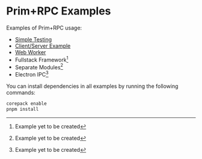 # Prim+RPC Examples

Examples of Prim+RPC usage:

- [Simple Testing](./examples/01-simple-test/)
- [Client/Server Example](./examples/02-client-server/)
- [Web Worker](./examples/03-web-worker)
- Fullstack Framework[^1]
- Separate Modules[^1]
- Electron IPC[^1]

You can install dependencies in all examples by running the following commands:

```zsh
corepack enable
pnpm install
```

[^1]: Example yet to be created
